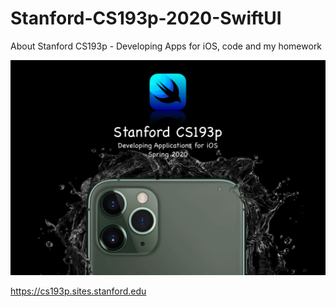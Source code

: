 # Stanford-CS193p-2020-SwiftUI
About Stanford CS193p - Developing Apps for iOS, code and my homework

![RUNOOB header](header.png)

https://cs193p.sites.stanford.edu

